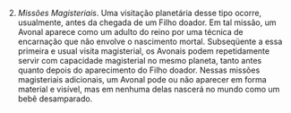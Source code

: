2. *Missões Magisteriais*. Uma visitação planetária desse tipo ocorre, usualmente, antes da chegada de um Filho doador. Em tal missão, um Avonal aparece como um adulto do reino por uma técnica de encarnação que não envolve o nascimento mortal. Subseqüente a essa primeira e usual visita magisterial, os Avonais podem repetidamente servir com capacidade magisterial no mesmo planeta, tanto antes quanto depois do aparecimento do Filho doador. Nessas missões magisteriais adicionais, um Avonal pode ou não aparecer em forma material e visível, mas em nenhuma delas nascerá no mundo como um bebê desamparado.